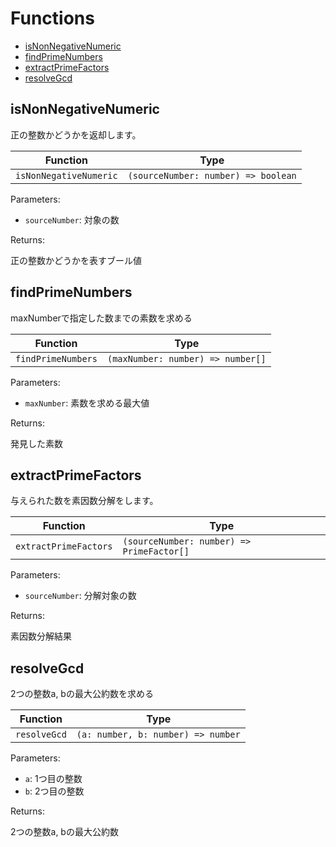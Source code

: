# Functions

- [isNonNegativeNumeric](#isnonnegativenumeric)
- [findPrimeNumbers](#findprimenumbers)
- [extractPrimeFactors](#extractprimefactors)
- [resolveGcd](#resolvegcd)

## isNonNegativeNumeric

正の整数かどうかを返却します。

| Function | Type |
| ---------- | ---------- |
| `isNonNegativeNumeric` | `(sourceNumber: number) => boolean` |

Parameters:

* `sourceNumber`: 対象の数


Returns:

正の整数かどうかを表すブール値

## findPrimeNumbers

maxNumberで指定した数までの素数を求める

| Function | Type |
| ---------- | ---------- |
| `findPrimeNumbers` | `(maxNumber: number) => number[]` |

Parameters:

* `maxNumber`: 素数を求める最大値


Returns:

発見した素数

## extractPrimeFactors

与えられた数を素因数分解をします。

| Function | Type |
| ---------- | ---------- |
| `extractPrimeFactors` | `(sourceNumber: number) => PrimeFactor[]` |

Parameters:

* `sourceNumber`: 分解対象の数


Returns:

素因数分解結果

## resolveGcd

2つの整数a, bの最大公約数を求める

| Function | Type |
| ---------- | ---------- |
| `resolveGcd` | `(a: number, b: number) => number` |

Parameters:

* `a`: 1つ目の整数
* `b`: 2つ目の整数


Returns:

2つの整数a, bの最大公約数



